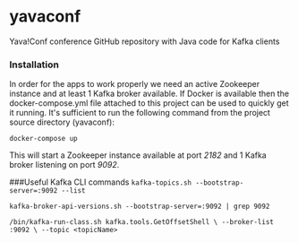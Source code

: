 # yavaconf
Yava!Conf conference GitHub repository with Java code for Kafka clients

### Installation
In order for the apps to work properly we need an active Zookeeper instance and at least 1 Kafka broker available.
If Docker is available then the docker-compose.yml file attached to this project can be used to quickly get it running.
It's sufficient to run the following command from the project source directory (yavaconf):

``docker-compose up``

This will start a Zookeeper instance available at port _2182_ and 1 Kafka broker listening on port _9092_.

###Useful Kafka CLI commands
`kafka-topics.sh --bootstrap-server=:9092 --list`

`kafka-broker-api-versions.sh --bootstrap-server=:9092 | grep 9092`

`/bin/kafka-run-class.sh kafka.tools.GetOffsetShell \
--broker-list :9092 \
--topic <topicName>`